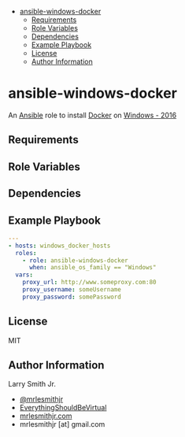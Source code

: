 <!-- START doctoc generated TOC please keep comment here to allow auto update -->
<!-- DON'T EDIT THIS SECTION, INSTEAD RE-RUN doctoc TO UPDATE -->
<!-- DON'T EDIT THIS SECTION, INSTEAD RE-RUN doctoc TO UPDATE -->

- [ansible-windows-docker](#ansible-windows-docker)
  - [Requirements](#requirements)
  - [Role Variables](#role-variables)
  - [Dependencies](#dependencies)
  - [Example Playbook](#example-playbook)
  - [License](#license)
  - [Author Information](#author-information)

<!-- END doctoc generated TOC please keep comment here to allow auto update -->

# ansible-windows-docker

An [Ansible](https://www.ansible.com) role to install [Docker](https://www.docker.com) on [Windows - 2016](https://www.microsoft.com/en-us/cloud-platform/windows-server)

## Requirements

## Role Variables

## Dependencies

## Example Playbook

```yaml
---
- hosts: windows_docker_hosts
  roles:
    - role: ansible-windows-docker
      when: ansible_os_family == "Windows"
  vars:
    proxy_url: http://www.someproxy.com:80
    proxy_username: someUsername
    proxy_password: somePassword
```

## License

MIT

## Author Information

Larry Smith Jr.

-   [@mrlesmithjr](https://www.twitter.com/mrlesmithjr)
-   [EverythingShouldBeVirtual](http://www.everythingshouldbevirtual.com)
-   [mrlesmithjr.com](http://mrlesmithjr.com)
-   mrlesmithjr [at] gmail.com
